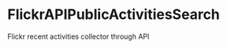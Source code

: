 FlickrAPIPublicActivitiesSearch
===============================

Flickr recent activities collector through API
